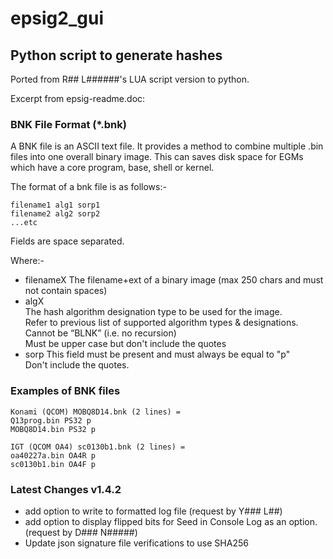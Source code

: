 # epsig2_gui

## Python script to generate hashes

Ported from R## L######'s LUA script version to python.  

Excerpt from epsig-readme.doc:  

### BNK File Format (*.bnk)

A BNK file is an ASCII text file.  It provides a method to combine multiple .bin files into one overall binary image.  This can saves disk space for EGMs which have a core program, base, shell or kernel.

The format of a bnk file is as follows:-

    filename1 alg1 sorp1  
    filename2 alg2 sorp2  
    ...etc  

Fields are space separated.

Where:-

- filenameX	
    The filename+ext of a binary image (max 250 chars and must not contain spaces)  
- algX		
  The hash algorithm designation type to be used for the image.  
    Refer to previous list of supported algorithm types & designations.  
    Cannot be “BLNK” (i.e. no recursion)  
    Must be upper case but don't include the quotes  
- sorp
   This field must be present and must always be equal to "p"  
   Don't include the quotes.  

### Examples of BNK files

    Konami (QCOM) MOBQ8D14.bnk (2 lines) =  
    Q13prog.bin PS32 p  
    MOBQ8D14.bin PS32 p  

    IGT (QCOM OA4) sc0130b1.bnk (2 lines) =  
    oa40227a.bin OA4R p  
    sc0130b1.bin OA4F p  

### Latest Changes v1.4.2  
- add option to write to formatted log file (request by Y### L##)  
- add option to display flipped bits for Seed in Console Log as an option. (request by D### N#####)  
- Update json signature file verifications to use SHA256
